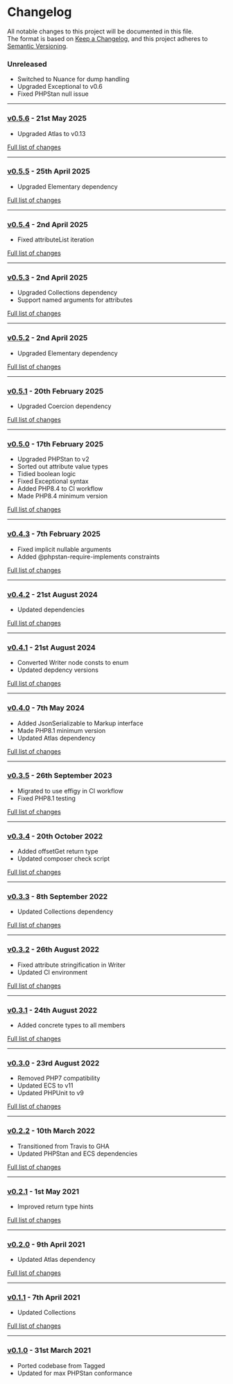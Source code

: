 # Changelog

All notable changes to this project will be documented in this file.<br>
The format is based on [Keep a Changelog](https://keepachangelog.com/en/1.0.0/),
and this project adheres to [Semantic Versioning](https://semver.org/spec/v2.0.0.html).

### Unreleased
- Switched to Nuance for dump handling
- Upgraded Exceptional to v0.6
- Fixed PHPStan null issue

---

### [v0.5.6](https://github.com/decodelabs/exemplar/commits/v0.5.6) - 21st May 2025

- Upgraded Atlas to v0.13

[Full list of changes](https://github.com/decodelabs/exemplar/compare/v0.5.5...v0.5.6)

---

### [v0.5.5](https://github.com/decodelabs/exemplar/commits/v0.5.5) - 25th April 2025

- Upgraded Elementary dependency

[Full list of changes](https://github.com/decodelabs/exemplar/compare/v0.5.4...v0.5.5)

---

### [v0.5.4](https://github.com/decodelabs/exemplar/commits/v0.5.4) - 2nd April 2025

- Fixed attributeList iteration

[Full list of changes](https://github.com/decodelabs/exemplar/compare/v0.5.3...v0.5.4)

---

### [v0.5.3](https://github.com/decodelabs/exemplar/commits/v0.5.3) - 2nd April 2025

- Upgraded Collections dependency
- Support named arguments for attributes

[Full list of changes](https://github.com/decodelabs/exemplar/compare/v0.5.2...v0.5.3)

---

### [v0.5.2](https://github.com/decodelabs/exemplar/commits/v0.5.2) - 2nd April 2025

- Upgraded Elementary dependency

[Full list of changes](https://github.com/decodelabs/exemplar/compare/v0.5.1...v0.5.2)

---

### [v0.5.1](https://github.com/decodelabs/exemplar/commits/v0.5.1) - 20th February 2025

- Upgraded Coercion dependency

[Full list of changes](https://github.com/decodelabs/exemplar/compare/v0.5.0...v0.5.1)

---

### [v0.5.0](https://github.com/decodelabs/exemplar/commits/v0.5.0) - 17th February 2025

- Upgraded PHPStan to v2
- Sorted out attribute value types
- Tidied boolean logic
- Fixed Exceptional syntax
- Added PHP8.4 to CI workflow
- Made PHP8.4 minimum version

[Full list of changes](https://github.com/decodelabs/exemplar/compare/v0.4.3...v0.5.0)

---

### [v0.4.3](https://github.com/decodelabs/exemplar/commits/v0.4.3) - 7th February 2025

- Fixed implicit nullable arguments
- Added @phpstan-require-implements constraints

[Full list of changes](https://github.com/decodelabs/exemplar/compare/v0.4.2...v0.4.3)

---

### [v0.4.2](https://github.com/decodelabs/exemplar/commits/v0.4.2) - 21st August 2024

- Updated dependencies

[Full list of changes](https://github.com/decodelabs/exemplar/compare/v0.4.1...v0.4.2)

---

### [v0.4.1](https://github.com/decodelabs/exemplar/commits/v0.4.1) - 21st August 2024

- Converted Writer node consts to enum
- Updated depdency versions

[Full list of changes](https://github.com/decodelabs/exemplar/compare/v0.4.0...v0.4.1)

---

### [v0.4.0](https://github.com/decodelabs/exemplar/commits/v0.4.0) - 7th May 2024

- Added JsonSerializable to Markup interface
- Made PHP8.1 minimum version
- Updated Atlas dependency

[Full list of changes](https://github.com/decodelabs/exemplar/compare/v0.3.5...v0.4.0)

---

### [v0.3.5](https://github.com/decodelabs/exemplar/commits/v0.3.5) - 26th September 2023

- Migrated to use effigy in CI workflow
- Fixed PHP8.1 testing

[Full list of changes](https://github.com/decodelabs/exemplar/compare/v0.3.4...v0.3.5)

---

### [v0.3.4](https://github.com/decodelabs/exemplar/commits/v0.3.4) - 20th October 2022

- Added offsetGet return type
- Updated composer check script

[Full list of changes](https://github.com/decodelabs/exemplar/compare/v0.3.3...v0.3.4)

---

### [v0.3.3](https://github.com/decodelabs/exemplar/commits/v0.3.3) - 8th September 2022

- Updated Collections dependency

[Full list of changes](https://github.com/decodelabs/exemplar/compare/v0.3.2...v0.3.3)

---

### [v0.3.2](https://github.com/decodelabs/exemplar/commits/v0.3.2) - 26th August 2022

- Fixed attribute stringification in Writer
- Updated CI environment

[Full list of changes](https://github.com/decodelabs/exemplar/compare/v0.3.1...v0.3.2)

---

### [v0.3.1](https://github.com/decodelabs/exemplar/commits/v0.3.1) - 24th August 2022

- Added concrete types to all members

[Full list of changes](https://github.com/decodelabs/exemplar/compare/v0.3.0...v0.3.1)

---

### [v0.3.0](https://github.com/decodelabs/exemplar/commits/v0.3.0) - 23rd August 2022

- Removed PHP7 compatibility
- Updated ECS to v11
- Updated PHPUnit to v9

[Full list of changes](https://github.com/decodelabs/exemplar/compare/v0.2.2...v0.3.0)

---

### [v0.2.2](https://github.com/decodelabs/exemplar/commits/v0.2.2) - 10th March 2022

- Transitioned from Travis to GHA
- Updated PHPStan and ECS dependencies

[Full list of changes](https://github.com/decodelabs/exemplar/compare/v0.2.1...v0.2.2)

---

### [v0.2.1](https://github.com/decodelabs/exemplar/commits/v0.2.1) - 1st May 2021

- Improved return type hints

[Full list of changes](https://github.com/decodelabs/exemplar/compare/v0.2.0...v0.2.1)

---

### [v0.2.0](https://github.com/decodelabs/exemplar/commits/v0.2.0) - 9th April 2021

- Updated Atlas dependency

[Full list of changes](https://github.com/decodelabs/exemplar/compare/v0.1.1...v0.2.0)

---

### [v0.1.1](https://github.com/decodelabs/exemplar/commits/v0.1.1) - 7th April 2021

- Updated Collections

[Full list of changes](https://github.com/decodelabs/exemplar/compare/v0.1.0...v0.1.1)

---

### [v0.1.0](https://github.com/decodelabs/exemplar/commits/v0.1.0) - 31st March 2021

- Ported codebase from Tagged
- Updated for max PHPStan conformance

